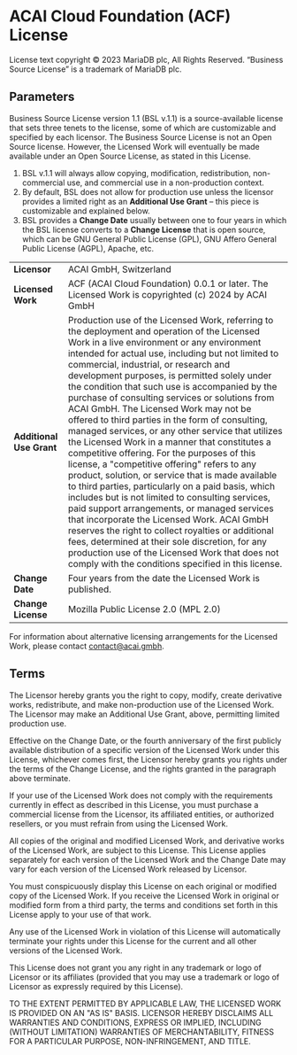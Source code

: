 # ACAI Cloud Foundation (ACF) License

License text copyright © 2023 MariaDB plc, All Rights Reserved.
“Business Source License” is a trademark of MariaDB plc.

## Parameters

Business Source License version 1.1 (BSL v.1.1) is a source-available license that sets three tenets to the license, some of which are customizable and specified by each licensor.
The Business Source License is not an Open Source license. However, the Licensed Work will eventually be made available under an Open Source License, as stated in this License.

1. BSL v.1.1 will always allow copying, modification, redistribution, non-commercial use, and commercial use in a non-production context.
2. By default, BSL does not allow for production use unless the licensor provides a limited right as an **Additional Use Grant** – this piece is customizable and explained below.
3. BSL provides a **Change Date** usually between one to four years in which the BSL license converts to a **Change License** that is open source, which can be GNU General Public License (GPL), GNU Affero General Public License (AGPL), Apache, etc.

|                    |                                                                                                     |
|--------------------|-----------------------------------------------------------------------------------------------------|
| **Licensor**       | ACAI GmbH, Switzerland                                                                              |
| **Licensed Work**  | ACF (ACAI Cloud Foundation) 0.0.1 or later. The Licensed Work is copyrighted (c) 2024 by ACAI GmbH  |
| **Additional Use Grant** | Production use of the Licensed Work, referring to the deployment and operation of the Licensed Work in a live environment or any environment intended for actual use, including but not limited to commercial, industrial, or research and development purposes, is permitted solely under the condition that such use is accompanied by the purchase of consulting services or solutions from ACAI GmbH. The Licensed Work may not be offered to third parties in the form of consulting, managed services, or any other service that utilizes the Licensed Work in a manner that constitutes a competitive offering. For the purposes of this license, a "competitive offering" refers to any product, solution, or service that is made available to third parties, particularly on a paid basis, which includes but is not limited to consulting services, paid support arrangements, or managed services that incorporate the Licensed Work. ACAI GmbH reserves the right to collect royalties or additional fees, determined at their sole discretion, for any production use of the Licensed Work that does not comply with the conditions specified in this license. |
| **Change Date**    | Four years from the date the Licensed Work is published.                                            |
| **Change License** | Mozilla Public License 2.0 (MPL 2.0)                                                                |

For information about alternative licensing arrangements for the Licensed Work, please contact <contact@acai.gmbh>.

## Terms

The Licensor hereby grants you the right to copy, modify, create derivative works, redistribute, and make non-production use of the Licensed Work. The Licensor may make an Additional Use Grant, above, permitting limited production use.

Effective on the Change Date, or the fourth anniversary of the first publicly available distribution of a specific version of the Licensed Work under this License, whichever comes first, the Licensor hereby grants you rights under the terms of the Change License, and the rights granted in the paragraph above terminate.

If your use of the Licensed Work does not comply with the requirements currently in effect as described in this License, you must purchase a commercial license from the Licensor, its affiliated entities, or authorized resellers, or you must refrain from using the Licensed Work.

All copies of the original and modified Licensed Work, and derivative works of the Licensed Work, are subject to this License. This License applies separately for each version of the Licensed Work and the Change Date may vary for each version of the Licensed Work released by Licensor.

You must conspicuously display this License on each original or modified copy of the Licensed Work. If you receive the Licensed Work in original or modified form from a third party, the terms and conditions set forth in this License apply to your use of that work.

Any use of the Licensed Work in violation of this License will automatically terminate your rights under this License for the current and all other versions of the Licensed Work.

This License does not grant you any right in any trademark or logo of Licensor or its affiliates (provided that you may use a trademark or logo of Licensor as expressly required by this License).

TO THE EXTENT PERMITTED BY APPLICABLE LAW, THE LICENSED WORK IS PROVIDED ON AN "AS IS" BASIS. LICENSOR HEREBY DISCLAIMS ALL WARRANTIES AND CONDITIONS, EXPRESS OR IMPLIED, INCLUDING (WITHOUT LIMITATION) WARRANTIES OF MERCHANTABILITY, FITNESS FOR A PARTICULAR PURPOSE, NON-INFRINGEMENT, AND TITLE.
